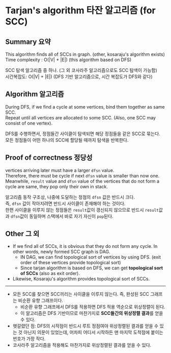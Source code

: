 # Tarjan's algorithm 타잔 알고리즘 (for SCC)

## Summary 요약
This algorithm finds all of SCCs in graph. (other, kosaraju's algorithm exists)  
Time complexity : O(|V| + |E|) (this algorithm based on DFS)  
  
SCC 탐색 알고리즘 중 하나. (그 외 코사라주 알고리즘으로도 SCC 탐색이 가능함)  
시간복잡도: O(|V| + |E|) (DFS 기반 알고리즘으로, 시간 복잡도가 DFS와 같다)  


## Algorithm 알고리즘
During DFS, if we find a cycle at some vertices, bind them together as same SCC.  
Repeat until all vertices are allocated to some SCC. (Also, one SCC may consist of one vertex).  


DFS를 수행하면서, 정점들간 사이클이 탐색되면 해당 정점들을 같은 SCC로 묶는다.  
모든 정점들이 어떤 하나의 SCC에 할당될 때까지 탐색을 반복한다.  


## Proof of correctness 정당성
vertices arriving later must have a larger <code>dfsn</code> value.  
Therefore, there must be cycle if next <code>dfsn</code> value is smaller than now one.  
Meanwhile, <code>result</code> value and <code>dfsn</code> value of the vertices that do not form a cycle are same, they pop only their own in stack.  


알고리즘 동작 구조상, 나중에 도달하는 정점의 <code>dfsn</code> 값은 반드시 크다.  
즉, <code>dfsn</code> 값이 작아지려면 반드시 사이클이 존재해야 하는 것이다.  
한편 사이클을 이루지 않는 정점들은 <code>result</code>값이 갱신되지 않으므로 반드시 <code>result</code>값과 <code>dfsn</code>값이 동일하며 스택에서 바로 자기 자신이 <code>pop</code>된다.  


## Other 그 외
+ If we find all of SCCs, it is obvious that they do not form any cycle. In other words, newly formed SCC graph is DAG.  
    * IN DAG, we can find topological sort of vertices by using DFS. (exit order of these vertices provide topological sort)  
    * Since tarjan algorithm is based on DFS, we can get **topological sort of SCCs** (also as exit order).  
+ Likewise, Kosaraju's algorithm provides topological sort of SCCs.  

---

+ 모든 SCC를 찾으면 SCC끼리는 사이클을 이루지 않는다. 즉, 완성된 SCC 그래프는 비순환 유향 그래프이다.  
    * 비순환 유향 그래프에서 DFS를 적용하면 DFS 적용 역순으로 위상정렬이 된다.  
    * 이 알고리즘은 DFS 기반이므로 마찬가지로 **SCC들간의 위상정렬 결과**를 얻을 수 있다.  
+ 헷갈렸던 점: DFS의 시작점이 반드시 루트 정점여야 위상정렬된 결과를 얻을 수 있는 것 아닌지 의문이 있었는데,
어차피 어디서 시작하든 맨 마지막 도착점에 붙이는 번호가 가장 작다.  
+ 코사라주 알고리즘을 적용해도 마찬가지로 위상정렬된 결과를 얻을 수 있다.  